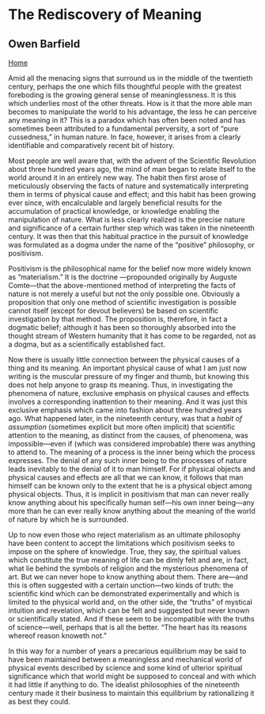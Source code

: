 # The Rediscovery of Meaning
## Owen Barfield
[Home](./index.html)

Amid all the menacing signs that surround us in the middle of the twentieth century, perhaps the one which fills thoughtful people with the greatest foreboding is the growing general sense of meaninglessness. It is this which underlies most of the other threats. How is it that the more able man becomes to manipulate the world to his advantage, the less he can perceive any meaning in it? This is a paradox which has often been noted and has sometimes been attributed to a fundamental perversity, a sort of “pure cussedness,” in human nature. In face, however, it arises from a clearly identifiable and comparatively recent bit of history.

Most people are well aware that, with the advent of the Scientific Revolution about three hundred years ago, the mind of man began to relate itself to the world around it in an entirely new way. The habit then first arose of meticulously observing the facts of nature and systematically interpreting them in terms of physical cause and effect; and this habit has been growing ever since, with encalculable and largely beneficial results for the accumulation of practical knowledge, or knowledge enabling the manipulation of nature. What is less clearly realized is the precise nature and significance of a certain further step which was taken in the nineteenth century. It was then that this habitual practice in the pursuit of knowledge was formulated as a dogma under the name of the “positive” philosophy, or positivism.

Positivism is the philosophical name for the belief now more widely known as “materialism.” It is the doctrine —propounded originally by Auguste Comte—that the above-mentioned method of interpreting the facts of nature is not merely a useful but not the only possible one. Obviously a proposition that only one method of scientific investigation is possible cannot itself (except for devout believers) be based on scientific investigation by that method. The proposition is, therefore, in fact a dogmatic belief; although it has been so thoroughly absorbed into the thought stream of Western humanity that it has come to be regarded, not as a dogma, but as a scientifically established fact.

Now there is usually little connection between the physical causes of a thing and its meaning. An important physical cause of what I am just now writing is the muscular pressure of my finger and thumb, but knowing this does not help anyone to grasp its meaning. Thus, in investigating the phenomena of nature, exclusive emphasis on physical causes and effects involves a corresponding inattention to their meaning. And it was just this exclusive emphasis which came into fashion about three hundred years ago. What happened later, in the nineteenth century, was that a *habit of assumption* (sometimes explicit but more often implicit) that scientific attention to the meaning, as distinct from the causes, of phenomena, was impossible—even if (which was considered improbable) there was anything to attend to. The meaning of a process is the inner being which the process expresses. The denial of any such inner being to the processes of nature leads inevitably to the denial of it to man himself. For if physical objects and physical causes and effects are all that we can know, it follows that man himself  can be known only to the extent that he is a physical object among physical objects. Thus, it is implicit in positivism that man can never really know anything about his specifically human self—his own inner being—any more than he can ever really know anything about the meaning of the world of nature by which he is surrounded.

Up to now even those who reject materialism as an ultimate philosophy have been content to accept the limitations which positivism seeks to impose on the sphere of knowledge. True, they say, the spiritual values which constitute the true meaning of life can be dimly felt and are, in fact, what lie behind the symbols of religion and the mysterious phenomena of art. But we can never hope to know anything about them. There are—and this is often suggested with a certain unction—two kinds of truth: the scientific kind which can be demonstrated experimentally and which is limited to the physical world and, on the other side, the “truths” of mystical intuition and revelation, which can be felt and suggested but never known or scientifically stated. And if these seem to be incompatible with the truths of science—well, perhaps that is all the better. “The heart has its reasons whereof reason knoweth not.”

In this way for a number of years a precarious equilibrium may be said to have been maintained between a meaningless and mechanical world of physical events described by science and some kind of ulterior spiritual significance which that world might be supposed to conceal and with which it had little if anything to do. The idealist philosophies of the nineteenth century made it their business to maintain this equilibrium by rationalizing it as best they could.


